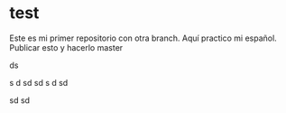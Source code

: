 # test
Este es mi primer repositorio con otra branch.
Aquí practico mi español. 
Publicar esto y hacerlo master



ds

s
d
sd
sd
s
d
sd

sd
sd
